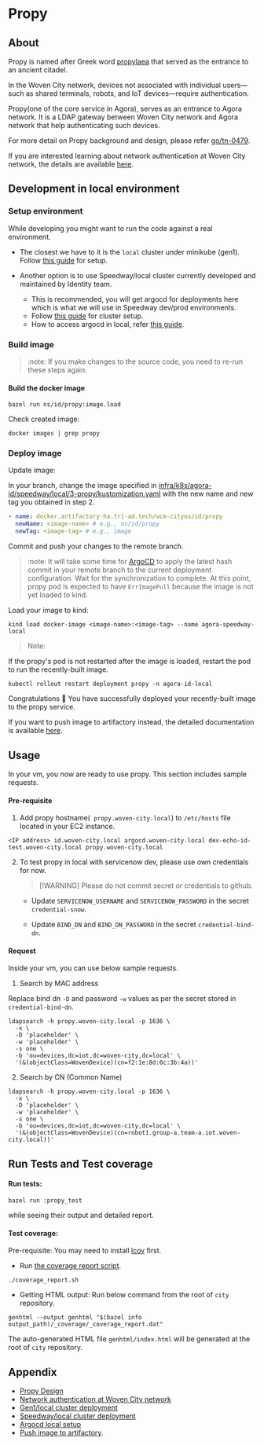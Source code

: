 # Propy

## About
Propy is named after Greek word [propylaea](https://en.wikipedia.org/wiki/Propylaea) that served as the entrance to an ancient citadel.

In the Woven City network, devices not associated with individual users—such as shared terminals, robots, and IoT devices—require authentication. 

Propy(one of the core service in Agora), serves as an entrance to Agora network. It is a LDAP gateway between Woven City network and Agora network that help authenticating such devices.

For more detail on Propy background and design, please refer [go/tn-0479](go/tn-0479).

If you are interested learning about network authentication at Woven City network, the details are available [here](https://go/tn-0352).

## Development in local environment

### Setup environment
While developing you might want to run the code against a real environment. 

* The closest we have to it is the `local` cluster under minikube (gen1). Follow [this guide](../docs/int/onboarding/gen1/local_cluster_deployment.md) for setup.

* Another option is to use Speedway/local cluster currently developed and maintained by Identity team.

  * This is recommended, you will get argocd for deployments here which is what we will use in Speedway dev/prod environments.
  * Follow [this guide](../docs/int/onboarding/speedway/local_cluster_deployment.md) for cluster setup.
  * How to access argocd in local, refer [this guide](../docs/int/onboarding/speedway/local_cluster_access.md).

### Build image

> :note: If you make changes to the source code, you need to re-run these steps again.

#### Build the docker image

```shell
bazel run ns/id/propy:image.load
```

Check created image:

```shell
docker images | grep propy
```
    
### Deploy image

Update image:

In your branch, change the image specified in [infra/k8s/agora-id/speedway/local/3-propy/kustomization.yaml](/infra/k8s/agora-id/speedway/local/3-propy/kustomization.yaml) with the new name and new tag you obtained in step 2.

```yaml
- name: docker.artifactory-ha.tri-ad.tech/wcm-cityos/id/propy
  newName: <image-name> # e.g., ns/id/propy
  newTag: <image-tag> # e.g., image
```

Commit and push your changes to the remote branch.

> :note: It will take some time for [ArgoCD](https://argocd.woven-city.local/) to apply the latest hash commit in your remote branch to the current deployment configuration.
Wait for the synchronization to complete.
At this point, propy pod is expected to have `ErrImagePull` because the image is not yet loaded to kind.

Load your image to kind:

```shell
kind load docker-image <image-name>:<image-tag> --name agora-speedway-local
```

> Note:

If the propy's pod is not restarted after the image is loaded, restart the pod to run the recently-built image.

```shell
kubectl rollout restart deployment propy -n agora-id-local
```

Congratulations 🎉 You have successfully deployed your recently-built image to the propy service.

If you want to push image to artifactory instead, the detailed documentation is available [here](https://github.com/wp-wcm/city/tree/main/tools/k8s-tools#how-to-build-and-push-to-artifactory).

## Usage
In your vm, you now are ready to use propy. This section includes sample requests.

#### Pre-requisite
1. Add propy hostname(` propy.woven-city.local`) to `/etc/hosts` file located in your EC2 instance.

```
<IP address> id.woven-city.local argocd.woven-city.local dev-echo-id-test.woven-city.local propy.woven-city.local
```

2. To test propy in local with servicenow dev, please use own credentials for now.
    > [!WARNING] Please do not commit secret or credentials to github.

    * Update `SERVICENOW_USERNAME` and `SERVICENOW_PASSWORD` in the secret `credential-snow`. 

    * Update `BIND_DN` and `BIND_DN_PASSWORD` in the secret `credential-bind-dn`. 

#### Request
Inside your vm, you can use below sample requests.

1. Search by MAC address

Replace bind dn `-D` and password `-w` values as per the secret stored in `credential-bind-dn`.

```shell
ldapsearch -h propy.woven-city.local -p 1636 \
  -x \
  -D 'placeholder' \
  -w 'placeholder' \
  -s one \
  -b 'ou=devices,dc=iot,dc=woven-city,dc=local' \
  '(&(objectClass=WovenDevice)(cn=f2:1e:8d:0c:3b:4a))'
```

2. Search by CN (Common Name)

```shell
ldapsearch -h propy.woven-city.local -p 1636 \
  -x \
  -D 'placeholder' \
  -w 'placeholder' \
  -s one \
  -b 'ou=devices,dc=iot,dc=woven-city,dc=local' \
  '(&(objectClass=WovenDevice)(cn=robot1.group-a.team-a.iot.woven-city.local))'
```

## Run Tests and Test coverage
#### Run tests:

```shell
bazel run :propy_test
```

while seeing their output and detailed report.

#### Test coverage:

Pre-requisite: You may need to install [lcov](https://github.com/linux-test-project/lcov) first. 

* Run [the coverage report script](./coverage_report.sh).

```shell
./coverage_report.sh
```

* Getting HTML output: Run below command from the root of `city` repository.

```shell
genhtml --output genhtml "$(bazel info output_path)/_coverage/_coverage_report.dat"
```

The auto-generated HTML file `genhtml/index.html` will be generated at the root of `city` repository.

## Appendix
* [Propy Design](go/tn-0479)
* [Network authentication at Woven City network](https://go/tn-0352)
* [Gen1/local cluster deployment](../docs/int/onboarding/gen1/local_cluster_deployment.md)
* [Speedway/local cluster deployment](../docs/int/onboarding/speedway/local_cluster_deployment.md)
* [Argocd local setup](../docs/int/onboarding/speedway/local_cluster_access.md)
* [Push image to artifactory](https://github.com/wp-wcm/city/tree/main/tools/k8s-tools#how-to-build-and-push-to-artifactory).
